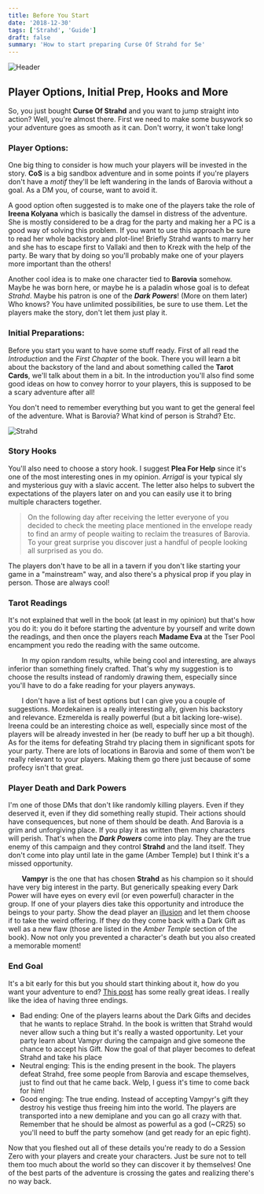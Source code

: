 ```yaml
---
title: Before You Start
date: '2018-12-30'
tags: ['Strahd', 'Guide']
draft: false
summary: 'How to start preparing Curse Of Strahd for 5e'
---
```


![Header](/static/images/header_before_you_start.jpg)

## Player Options, Initial Prep, Hooks and More

So, you just bought **Curse Of Strahd** and you want to jump straight into action? Well, you're almost there. First we need to make some busywork so your adventure goes as smooth as it can. Don't worry, it won't take long!

### Player Options:

One big thing to consider is how much your players will be invested in the story. **CoS** is a big sandbox adventure and in some points if you're players don't have a _motif_ they'll be left wandering in the lands of Barovia without a goal. As a DM you, of course, want to avoid it.

A good option often suggested is to make one of the players take the role of **Ireena Kolyana** which is basically the damsel in distress of the adventure. She is mostly considered to be a drag for the party and making her a PC is a good way of solving this problem. If you want to use this approach be sure to read her whole backstory and plot-line! Briefly Strahd wants to marry her and she has to escape first to Vallaki and then to Krezk with the help of the party. Be wary that by doing so you'll probably make one of your players more important than the others!

Another cool idea is to make one character tied to **Barovia** somehow. Maybe he was born here, or maybe he is a paladin whose goal is to defeat _Strahd_. Maybe his patron is one of the **_Dark Powers_**! (More on them later) Who knows? You have unlimited possibilities, be sure to use them. Let the players make the story, don't let them just play it.

### Initial Preparations:

Before you start you want to have some stuff ready. First of all read the _Introduction_ and the _First Chapter_ of the book. There you will learn a bit about the backstory of the land and about something called the **Tarot Cards**, we'll talk about them in a bit. In the introduction you'll also find some good ideas on how to convey horror to your players, this is supposed to be a scary adventure after all!

You don't need to remember everything but you want to get the general feel of the adventure. What is Barovia? What kind of person is Strahd? Etc.

![Strahd](/static/images/strahd.jpg)

### Story Hooks

You'll also need to choose a story hook. I suggest **Plea For Help** since it's one of the most interesting ones in my opinion. _Arrigal_ is your typical sly and mysterious guy with a slavic accent. The letter also helps to subvert the expectations of the players later on and you can easily use it to bring multiple characters together.

> On the following day after receiving the letter everyone of you decided to check the meeting place mentioned in the envelope ready to find an army of people waiting to reclaim the treasures of Barovia. To your great surprise you discover just a handful of people looking all surprised as you do.

The players don't have to be all in a tavern if you don't like starting your game in a "mainstream" way, and also there's a physical prop if you play in person. Those are always cool!

### Tarot Readings

It's not explained that well in the book (at least in my opinion) but that's how you do it: you do it before starting the adventure by yourself and write down the readings, and then once the players reach **Madame Eva** at the Tser Pool encampment you redo the reading with the same outcome.

&nbsp;&nbsp;&nbsp;&nbsp;&nbsp;&nbsp;
In my opion random results, while being cool and interesting, are always inferior than something finely crafted. That's why my suggestion is to choose the results instead of randomly drawing them, especially since you'll have to do a fake reading for your players anyways.

&nbsp;&nbsp;&nbsp;&nbsp;&nbsp;&nbsp;
I don't have a list of best options but I can give you a couple of suggestions. Mordekainen is a really interesting ally, given his backstory and relevance. Ezmerelda is really powerful (but a bit lacking lore-wise). Ireena could be an interesting choice as well, especially since most of the players will be already invested in her (be ready to buff her up a bit though). As for the items for defeating Strahd try placing them in significant spots for your party. There are lots of locations in Barovia and some of them won't be really relevant to your players. Making them go there just because of some profecy isn't that great.

### Player Death and Dark Powers

I'm one of those DMs that don't like randomly killing players. Even if they deserved it, even if they did something really stupid. Their actions should have consequences, but none of them should be death. And Barovia is a grim and unforgiving place. If you play it as written then many characters will perish. That's when the **_Dark Powers_** come into play. They are the true enemy of this campaign and they control **Strahd** and the land itself. They don't come into play until late in the game (Amber Temple) but I think it's a missed opportunity.

&nbsp;&nbsp;&nbsp;&nbsp;&nbsp;&nbsp;
**Vampyr** is the one that has chosen **Strahd** as his champion so it should have very big interest in the party. But generically speaking every Dark Power will have eyes on every evil (or even powerful) character in the group. If one of your players dies take this opportunity and introduce the beings to your party. Show the dead player an [illusion](https://www.reddit.com/r/DnDBehindTheScreen/comments/4f4t0y/deaths_dark_gifts_resurrection_vignettes_for/) and let them choose if to take the weird offering. If they do they come back with a Dark Gift as well as a new flaw (those are listed in the _Amber Temple_ section of the book). Now not only you prevented a character's death but you also created a memorable moment!

### End Goal

It's a bit early for this but you should start thinking about it, how do you want your adventure to end? [This post](https://www.reddit.com/r/CurseofStrahd/comments/8s3hvy/fleshing_out_curse_of_strahd_a_full_guide_to/) has some really great ideas. I really like the idea of having three endings.

- Bad ending: One of the players learns about the Dark Gifts and decides that he wants to replace Strahd. In the book is written that Strahd would never allow such a thing but it's really a wasted opportunity. Let your party learn about Vampyr during the campaign and give someone the chance to accept his Gift. Now the goal of that player becomes to defeat Strahd and take his place
- Neutral enging: This is the ending present in the book. The players defeat Strahd, free some people from Barovia and escape themselves, just to find out that he came back. Welp, I guess it's time to come back for him!
- Good enging: The true ending. Instead of accepting Vampyr's gift they destroy his vestige thus freeing him into the world. The players are transported into a new demiplane and you can go all crazy with that. Remember that he should be almost as powerful as a god (~CR25) so you'll need to buff the party somehow (and get ready for an epic fight).

Now that you fleshed out all of these details you're ready to do a Session Zero with your players and create your characters. Just be sure not to tell them too much about the world so they can discover it by themselves! One of the best parts of the adventure is crossing the gates and realizing there's no way back.
